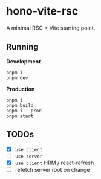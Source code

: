 # hono-vite-rsc

A minimal RSC + Vite starting point.

## Running

**Development**

```
pnpm i
pnpm dev
```

**Production**

```
pnpm i
pnpm build
pnpm i --prod
pnpm start
```


## TODOs

- [x] `use client`
- [ ] `use server`
- [x] `use client` HRM / react-refresh
- [ ] refetch server root on change

